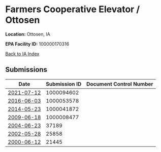 # Farmers Cooperative Elevator / Ottosen

**Location:** Ottosen, IA

**EPA Facility ID:** 100000170316

[Back to IA Index](../../index.md)

## Submissions

| Date | Submission ID | Document Control Number |
|------|--------------|-------------------------|
| [2021-07-12](submissions/1000094602.md) | 1000094602 |  |
| [2016-06-03](submissions/1000053578.md) | 1000053578 |  |
| [2014-05-23](submissions/1000041872.md) | 1000041872 |  |
| [2009-06-18](submissions/1000008477.md) | 1000008477 |  |
| [2004-06-23](submissions/37189.md) | 37189 |  |
| [2002-05-28](submissions/25858.md) | 25858 |  |
| [2000-06-12](submissions/21445.md) | 21445 |  |
